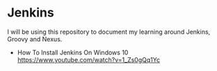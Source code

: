 # Jenkins

I will be using this repository to document my learning around Jenkins, Groovy and Nexus. 

* How To Install Jenkins On Windows 10
https://www.youtube.com/watch?v=1_Zs0gQq1Yc

